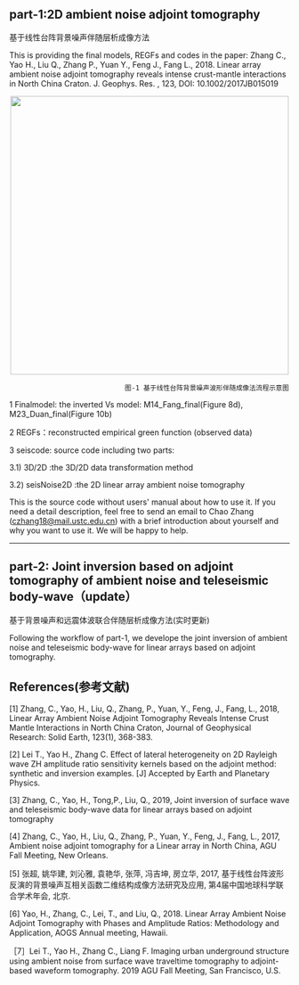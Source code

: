 ## part-1:2D ambient noise adjoint tomography    
基于线性台阵背景噪声伴随层析成像方法

This is providing the final models, REGFs and codes in the paper:
Zhang C., Yao H., Liu Q., Zhang P., Yuan Y., Feng J., Fang L., 2018. Linear array ambient noise adjoint tomography reveals intense crust-mantle interactions in North China Craton.  J. Geophys. Res. , 123, DOI: 10.1002/2017JB015019

<div align=center><img width="500" height="500" src="https://github.com/ustcchaozhang/image_fold/blob/master/ambient_noise.png"/></div>

                                 图-1 基于线性台阵背景噪声波形伴随成像法流程示意图

1 Finalmodel: the inverted Vs model: M14_Fang_final(Figure 8d), M23_Duan_final(Figure 10b)

2 REGFs：reconstructed empirical green function (observed data)

3 seiscode: source code including two parts:

3.1) 3D/2D :the 3D/2D data transformation method

3.2) seisNoise2D :the 2D linear array ambient noise tomography

This is the source code without users' manual about how to use it. If you need a detail description, feel free to send an email to Chao Zhang (czhang18@mail.ustc.edu.cn) with a brief introduction about yourself and why you want to use it. We will be happy to help.

-------------------------------------------------
## part-2: Joint inversion based on adjoint tomography of ambient noise and teleseismic body-wave（update）   
基于背景噪声和远震体波联合伴随层析成像方法(实时更新)  

Following the workflow of part-1, we develope the joint inversion of ambient noise and teleseismic body-wave for linear arrays based on adjoint tomography.

                                                  

## References(参考文献)
[1]	Zhang, C., Yao, H., Liu, Q., Zhang, P., Yuan, Y., Feng, J., Fang, L., 2018, Linear Array Ambient Noise Adjoint Tomography Reveals Intense Crust Mantle Interactions in North China Craton, Journal of Geophysical Research: Solid Earth, 123(1), 368-383.   

[2] Lei T., Yao H., Zhang C. Effect of lateral heterogeneity on 2D Rayleigh wave ZH amplitude ratio sensitivity kernels based on the adjoint method: synthetic and inversion examples. [J] Accepted by Earth and Planetary Physics.

[3]	Zhang, C., Yao, H., Tong,P., Liu, Q., 2019, Joint inversion of surface wave and teleseismic body-wave data for linear arrays based on adjoint tomography  

[4]	Zhang, C., Yao, H., Liu, Q., Zhang, P., Yuan, Y., Feng, J., Fang, L., 2017, Ambient noise adjoint tomography for a Linear array in North China, AGU Fall Meeting, New Orleans.  

[5]	张超, 姚华建, 刘沁雅, 袁艳华, 张萍, 冯吉坤, 房立华, 2017, 基于线性台阵波形反演的背景噪声互相关函数二维结构成像方法研究及应用, 第4届中国地球科学联合学术年会, 北京.   

[6]	Yao, H., Zhang, C., Lei, T., and Liu, Q., 2018. Linear Array Ambient Noise Adjoint Tomography with Phases and Amplitude Ratios: Methodology and Application, AOGS Annual meeting, Hawaii.

［7］Lei T., Yao H., Zhang C., Liang F. Imaging urban underground structure using ambient noise from surface wave traveltime tomography to adjoint-based waveform tomography. 2019 AGU Fall Meeting, San Francisco, U.S.


